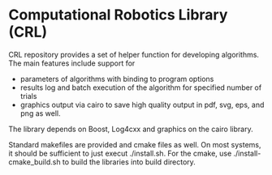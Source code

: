 # Computational Robotics Library (CRL)

CRL repository provides a set of helper function for developing algorithms. The main features include support for 
   * parameters of algorithms with binding to program options
   * results log and batch execution of the algorithm for specified number of trials
   * graphics output via cairo to save high quality output in pdf, svg, eps, and png as well.

The library depends on Boost, Log4cxx and graphics on the cairo library.

Standard makefiles are provided and cmake files as well. On most systems, it should be sufficient to just execut ./install.sh.
For the cmake, use ./install-cmake_build.sh to build the libraries into build directory.

